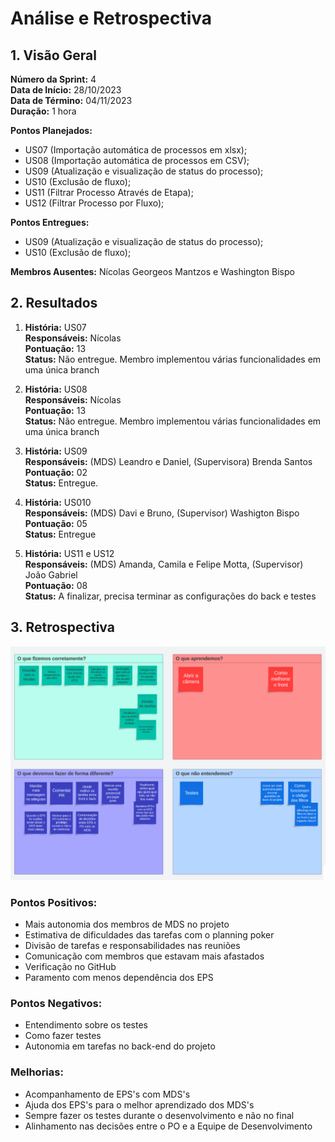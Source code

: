 # Análise e Retrospectiva

## 1. Visão Geral
**Número da Sprint:** 4  <br/>
**Data de Início:** 28/10/2023 <br/>
**Data de Término:** 04/11/2023 <br/>
**Duração:** 1 hora <br/>

**Pontos Planejados:** <br/>

  * US07 (Importação automática de processos em xlsx);
  * US08 (Importação automática de processos em CSV);
  * US09 (Atualização e visualização de status do processo);
  * US10 (Exclusão de fluxo);
  * US11 (Filtrar Processo Através de Etapa);
  * US12 (Filtrar Processo por Fluxo);

**Pontos Entregues:**

  * US09 (Atualização e visualização de status do processo);
  * US10 (Exclusão de fluxo);

**Membros Ausentes:** Nícolas Georgeos Mantzos e Washington Bispo

## 2. Resultados

1. **História:** US07 <br/>
**Responsáveis:** Nícolas <br/>
**Pontuação:** 13 <br/>
**Status:** Não entregue. Membro implementou várias funcionalidades em uma única branch<br/>

2. **História:** US08 <br/>
**Responsáveis:** Nícolas <br/>
**Pontuação:** 13 <br/>
**Status:** Não entregue.  Membro implementou várias funcionalidades em uma única branch<br/>

3. **História:** US09 <br/>
**Responsáveis:** (MDS) Leandro e Daniel, (Supervisora) Brenda Santos<br/>
**Pontuação:** 02 <br/>
**Status:** Entregue. <br/>

4. **História:** US010 <br/>
**Responsáveis:** (MDS) Davi e Bruno, (Supervisor) Washigton Bispo <br/>
**Pontuação:**  05 <br/>
**Status:** Entregue <br/> 

5. **História:**  US11 e US12 <br/>
**Responsáveis:** (MDS) Amanda, Camila e Felipe Motta, (Supervisor) João Gabriel <br/>
**Pontuação:**  08 <br/>
**Status:** A finalizar, precisa terminar as configurações do back e testes <br/>

## 3. Retrospectiva

![Review Board](<Captura de tela 2023-11-04 144256.png>)

### Pontos Positivos:
* Mais autonomia dos membros de MDS no projeto
* Estimativa de dificuldades das tarefas com o planning poker
* Divisão de tarefas e responsabilidades nas reuniões
* Comunicação com membros que estavam mais afastados 
* Verificação no GitHub
* Paramento com menos dependência dos EPS

### Pontos Negativos:

* Entendimento sobre os testes
* Como fazer testes
* Autonomia em tarefas no back-end do projeto

### Melhorias:
* Acompanhamento de EPS's com MDS's
* Ajuda dos EPS's para o melhor aprendizado dos MDS's
* Sempre fazer os testes durante o desenvolvimento e não no final
* Alinhamento nas decisões entre o PO e a Equipe de Desenvolvimento